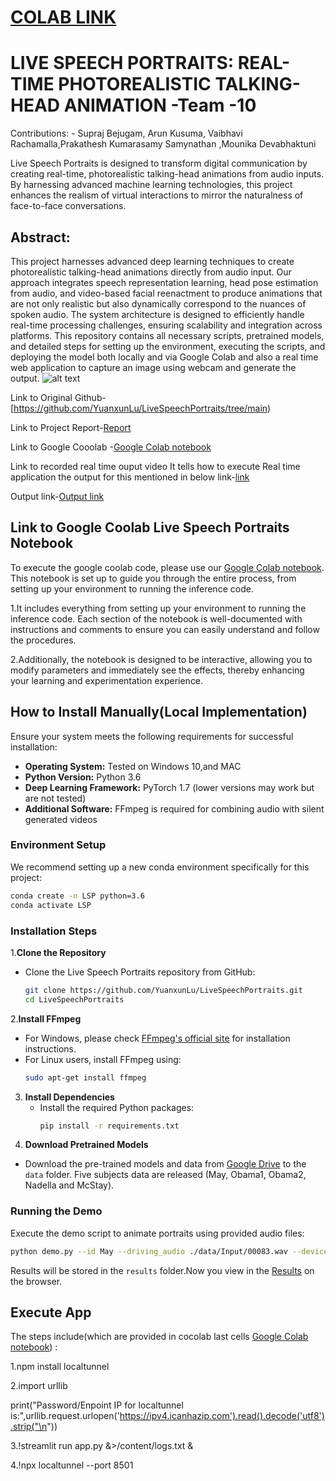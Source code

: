 

# [COLAB LINK](https://colab.research.google.com/drive/1EyI5354t9EG5eCuPYPwZZMUJ9etwGsNZ?usp=sharing)
# LIVE SPEECH PORTRAITS: REAL-TIME PHOTOREALISTIC TALKING-HEAD ANIMATION -Team -10
Contributions: - Supraj Bejugam, Arun Kusuma, Vaibhavi Rachamalla,Prakathesh Kumarasamy Samynathan ,Mounika Devabhaktuni


Live Speech Portraits is designed to transform digital communication by creating real-time, photorealistic talking-head animations from audio inputs. By harnessing advanced machine learning technologies, this project enhances the realism of virtual interactions to mirror the naturalness of face-to-face conversations.

## Abstract:
This project harnesses advanced deep learning techniques to create photorealistic talking-head animations directly from audio input. Our approach integrates speech representation learning, head pose estimation from audio, and video-based facial reenactment to produce animations that are not only realistic but also dynamically correspond to the nuances of spoken audio. The system architecture is designed to efficiently handle real-time processing challenges, ensuring scalability and integration across platforms. This repository contains all necessary scripts, pretrained models, and detailed steps for setting up the environment, executing the scripts, and deploying the model both locally and via Google Colab and also a real time web application to  capture an image using webcam and generate the output.
![alt text](https://github.com/Mounika8013/Live__Speech__Potraits/blob/main/doc.png)


Link to Original Github-[https://github.com/YuanxunLu/LiveSpeechPortraits/tree/main)

Link to Project Report-[Report](https://docs.google.com/document/d/1bEy8TEzwLRFBtvq0ZIUokv3UQtq91Z2Fo6JcgcQGzTI/edit?usp=sharing)

Link to Google Cooolab -[Google Colab notebook](https://colab.research.google.com/drive/1EyI5354t9EG5eCuPYPwZZMUJ9etwGsNZ?usp=sharing)

Link to recorded real time ouput video It tells how to execute Real time application the output for this mentioned in below link-[link](https://github.com/Mounika8013/Live__Speech__Potraits/blob/6bea0c148cd73997ac8a421a7a7d1300a6018d81/Output%20Recorded%20video/video1576803031.mp4)





Output link-[Output link](https://github.com/Mounika8013/Live__Speech__Potraits/blob/23fdecf6899646384a7675ab70d5e28356f6f447/Output%20Recorded%20video/final%20output%20.mp4)


## Link to Google Coolab Live Speech Portraits Notebook

To execute the google coolab code, please use our [Google Colab notebook](https://colab.research.google.com/drive/1EyI5354t9EG5eCuPYPwZZMUJ9etwGsNZ?usp=sharing). This notebook is set up to guide you through the entire process, from setting up your environment to running the inference code.

1.It includes everything from setting up your environment to running the inference code. Each section of the notebook is well-documented with instructions and comments to ensure you can easily understand and follow the procedures.

2.Additionally, the notebook is designed to be interactive, allowing you to modify parameters and immediately see the effects, thereby enhancing your learning and experimentation experience.



## How to Install Manually(Local Implementation)

Ensure your system meets the following requirements for successful installation:

- **Operating System:** Tested on Windows 10,and MAC
- **Python Version:** Python 3.6
- **Deep Learning Framework:** PyTorch 1.7 (lower versions may work but are not tested)
- **Additional Software:** FFmpeg is required for combining audio with silent generated videos

### Environment Setup

We recommend setting up a new conda environment specifically for this project:
```bash
conda create -n LSP python=3.6
conda activate LSP
 ```



### Installation Steps



1.**Clone the Repository**
   - Clone the Live Speech Portraits repository from GitHub:
     ```bash
     git clone https://github.com/YuanxunLu/LiveSpeechPortraits.git
     cd LiveSpeechPortraits
     ```

2.**Install FFmpeg**
   - For Windows, please check [FFmpeg's official site](https://ffmpeg.org/download.html) for installation instructions.
   - For Linux users, install FFmpeg using:
     ```bash
     sudo apt-get install ffmpeg
     ```

3. **Install Dependencies**
   - Install the required Python packages:
     ```bash
     pip install -r requirements.txt
     ```
4. **Download Pretrained Models**
- Download the pre-trained models and data from [Google Drive](https://drive.google.com/drive/folders/1sHc2xEEGwnb0h2rkUhG9sPmOxvRvPVpJ?usp=sharing) to the `data` folder.  Five subjects data are released (May, Obama1, Obama2, Nadella and McStay).

### Running the Demo

Execute the demo script to animate portraits using provided audio files:
```bash
python demo.py --id May --driving_audio ./data/Input/00083.wav --device cuda
```
Results will be stored in the `results` folder.Now you view in the [Results](https://github.com/Mounika8013/Live__Speech__Potraits/tree/577a5204dd83c2f45f67ac485868c75fe5c9018d/results) on the browser.

## Execute App

The steps include(which are provided in cocolab last cells [Google Colab notebook](https://colab.research.google.com/drive/1EyI5354t9EG5eCuPYPwZZMUJ9etwGsNZ?usp=sharing)) :

1.npm install localtunnel

2.import urllib

print("Password/Enpoint IP for localtunnel is:",urllib.request.urlopen('https://ipv4.icanhazip.com').read().decode('utf8').strip("\n")) 

3.!streamlit run app.py &>/content/logs.txt & 

4.!npx localtunnel --port 8501








